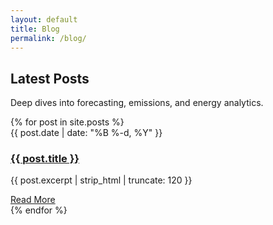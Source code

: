 ```yaml
---
layout: default
title: Blog
permalink: /blog/
---
```


<section class="page-header">
  <h1>Latest Posts</h1>
  <p>Deep dives into forecasting, emissions, and energy analytics.</p>
</section>

<section class="blog">
  <div class="container blog-grid">
    {% for post in site.posts %}
    <div class="blog-card">
      <div class="blog-date">{{ post.date | date: "%B %-d, %Y" }}</div>
      <h3><a href="{{ post.url | relative_url }}">{{ post.title }}</a></h3>
      <p>{{ post.excerpt | strip_html | truncate: 120 }}</p>
      <a href="{{ post.url | relative_url }}" class="btn btn-primary">Read More</a>
    </div>
    {% endfor %}
  </div>
</section>
